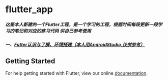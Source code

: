 # flutter_app
##### 这是本人新建的一个Flutter工程，是一个学习的工程，根据时间每段更新一段学习的笔记和对应的练习代码 供自己参考使用
##### 一、[Futter认识与了解、环境搭建（本人用AndroidStudio,仅供参考）](https://github.com/wangjianbing0917/flutter_app/blob/master/Day1.md)

## Getting Started

For help getting started with Flutter, view our online
[documentation](https://flutter.io/).
